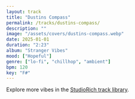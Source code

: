 ```yaml
---
layout: track
title: "Dustins Compass"
permalink: /tracks/dustins-compass/
description: ""
image: "/assets/covers/dustins-compass.webp"
date: 2025-01-01
duration: "2:23"
album: "Stranger Vibes"
mood: ["Hopeful"]
genre: ["lo-fi", "chillhop", "ambient"]
bpm: 120
key: "F#"
---
```


Explore more vibes in the [StudioRich track library](/tracks/).
